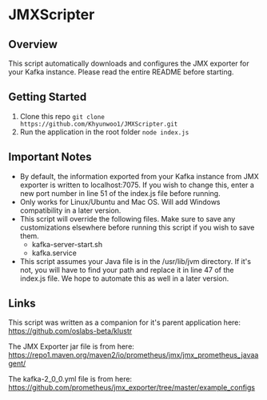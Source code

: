 # JMXScripter

## Overview
This script automatically downloads and configures the JMX exporter for your Kafka instance. Please read the entire README before starting. 

## Getting Started
1. Clone this repo
````git clone https://github.com/Khyunwoo1/JMXScripter.git````
2. Run the application in the root folder
````node index.js````

## Important Notes
- By default, the information exported from your Kafka instance from JMX exporter is written to localhost:7075. If you wish to change this, enter a new port number in line 51 of the index.js file before running. 
- Only works for Linux/Ubuntu and Mac OS. Will add Windows compatibility in a later version.
- This script will override the following files. Make sure to save any customizations elsewhere before running this script if you wish to save them.
  - kafka-server-start.sh
  - kafka.service
- This script assumes your Java file is in the /usr/lib/jvm directory. If it's not, you will have to find your path and replace it in line 47 of the index.js file. We hope to automate this as well in a later version. 

## Links
This script was written as a companion for it's parent application here: https://github.com/oslabs-beta/klustr

The JMX Exporter jar file is from here: https://repo1.maven.org/maven2/io/prometheus/jmx/jmx_prometheus_javaagent/

The kafka-2_0_0.yml file is from here: https://github.com/prometheus/jmx_exporter/tree/master/example_configs
